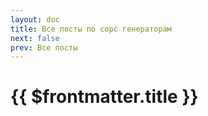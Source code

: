 ```yaml
---
layout: doc
title: Все посты по сорс генераторам
next: false
prev: Все посты
---
```


<script setup lang="ts">
import { useData } from 'vitepress'
</script>

# {{ $frontmatter.title }}



